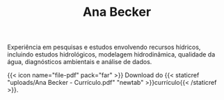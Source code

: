 ﻿---
bio: Mestre em Engenharia de Recursos Hídricos e Ambiental e trabalha com recursos hídricos, incluindo estudos hidrológicos, modelagem hidrodinâmica, qualidade da água, diagnósticos ambientais e análise de dados.
education:
  courses:
  # - course: Especialização em Data Science & Big Data
  #   institution: UFPR
  #   year: '2023 (em andamento)'
  - course: Mestre em Engenharia de Recursos Hídricos e Ambiental
    institution: UFPR
    year: 2021
  - course: Engenheira Civil
    institution: UFPR
    year: 2018
email: "ana.becker.accb@gmail.com"
highlight_name: true
interests:
- Recursos hídricos
- Modelagem hidrodinâmica
- Estudos hidrológicos
- Análise de dados

role: Engenheira de Recursos Hídricos e Meio Ambiente
social:
- icon: envelope
  icon_pack: fas
  link: mailto:ana.becker.accb@gmail.com
- icon: linkedin
  icon_pack: fab
  link: https://www.linkedin.com/in/anaccbecker/
- icon: lattes
  icon_pack: ai
  link: http://lattes.cnpq.br/6054762283835269
- icon: github
  icon_pack: fab
  link: https://github.com/anaccbecker
- icon: youtube
  icon_pack: fab
  link: https://www.youtube.com/channel/UCECEe4mWuE_QBWVV_2SH_bw?app=desktop
- icon: researchgate
  icon_pack: ai
  link: https://www.researchgate.net/profile/Ana-Carolina-Becker
superuser: true
title: Ana Becker
---

Experiência em pesquisas e estudos envolvendo recursos hídricos, incluindo estudos hidrológicos, modelagem hidrodinâmica, qualidade da água, diagnósticos ambientais e análise de dados.

{{< icon name="file-pdf" pack="far" >}} Download do {{< staticref "uploads/Ana Becker - Currículo.pdf" "newtab" >}}currículo{{< /staticref >}}.
